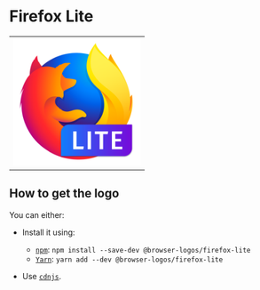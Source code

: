 Firefox Lite
============

<!-- markdownlint-disable line-length no-inline-html -->
<table>
    <tr height=240>
        <td>
            <a href="https://github.com/alrra/browser-logos/tree/0f79ae0baddfcffd3bcf2390abfcf4d621585b70/src/firefox-lite">
                <img width=230 src="https://raw.githubusercontent.com/alrra/browser-logos/0f79ae0baddfcffd3bcf2390abfcf4d621585b70/src/firefox-lite/firefox-lite_512x512.png" alt="Firefox Lite browser logo">
            </a>
        </td>
    </tr>
</table>
<!-- markdownlint-enable line-length no-inline-html -->

How to get the logo
-------------------

You can either:

* Install it using:

  * [`npm`][npm]: `npm install --save-dev @browser-logos/firefox-lite`
  * [`Yarn`][yarn]: `yarn add --dev @browser-logos/firefox-lite`

* Use [`cdnjs`][cdnjs].

<!-- Link labels: -->

[cdnjs]: https://cdnjs.com/libraries/browser-logos
[npm]: https://www.npmjs.com/
[yarn]: https://yarnpkg.com/
